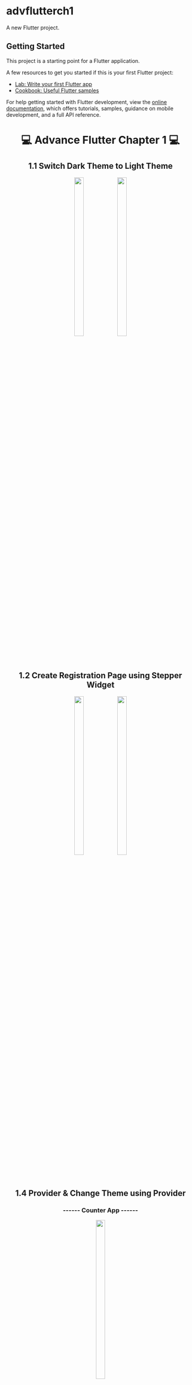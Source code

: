 # advflutterch1

A new Flutter project.

## Getting Started

This project is a starting point for a Flutter application.

A few resources to get you started if this is your first Flutter project:

- [Lab: Write your first Flutter app](https://docs.flutter.dev/get-started/codelab)
- [Cookbook: Useful Flutter samples](https://docs.flutter.dev/cookbook)

For help getting started with Flutter development, view the
[online documentation](https://docs.flutter.dev/), which offers tutorials,
samples, guidance on mobile development, and a full API reference.

<h1 align="center"> 💻 Advance Flutter Chapter 1 💻 </h1>


<h2 align="center"> 1.1 Switch Dark Theme to Light Theme </h2>

<p align="center">
  <img src="https://github.com/Dipalig971/advflutterch1/assets/143181151/a3a0cdd3-2ffd-45bd-aa54-55df70383149" width=22% height=33%>
   <img src="https://github.com/Dipalig971/advflutterch1/assets/143181151/b309fd25-5ceb-41ee-b029-b7867c63dc10" width=22% height=33%>
</p>

######

<h2 align="center">1.2 Create Registration Page using Stepper Widget</h2>

<p align="center">
   <img src="https://github.com/Dipalig971/advflutterch1/assets/143181151/2e4fb063-9720-407a-9df9-0a4c0b38c759" width=22% height=33%>
  <img src="https://github.com/Dipalig971/advflutterch1/assets/143181151/f26b8e2e-59e7-4de8-b104-e88fc58902b3" width=22% height=33%>
</p>




<h2 align="center"> 1.4 Provider & Change Theme using Provider </h2>



  <h3 align="center">------ Counter App ------</h3>
  <p align="center">
  <img src="https://github.com/Dipalig971/advflutterch1/assets/143181151/ffa9150b-1bf2-413c-8fbf-4622404df758" width=22% height=33%>
  </p>
  
  
  <h3 align="center">------ Change Theme Using Provider App ------</h3>

  
  <p align="center">
   <img src="https://github.com/Dipalig971/advflutterch1/assets/143181151/b7aac631-f68b-4c45-9a41-7f66bc31e1e6" width=22% height=33%>
    <img src="https://github.com/Dipalig971/advflutterch1/assets/143181151/6bf9ce7a-871c-414d-ab62-a93d16185db5" width=22% height=33%>
    </p>

